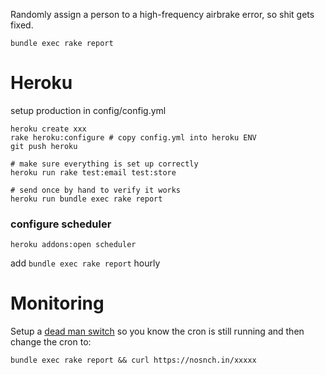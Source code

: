 Randomly assign a person to a high-frequency airbrake error, so shit gets fixed.

```
bundle exec rake report
```

Heroku
======
setup production in config/config.yml
```
heroku create xxx
rake heroku:configure # copy config.yml into heroku ENV
git push heroku

# make sure everything is set up correctly
heroku run rake test:email test:store

# send once by hand to verify it works
heroku run bundle exec rake report
```

### configure scheduler
```
heroku addons:open scheduler
```

add `bundle exec rake report` hourly

Monitoring
==========
Setup a [dead man switch](https://deadmanssnitch.com/r/e02191e260) so you know the cron is still running and then change the cron to:

`bundle exec rake report && curl https://nosnch.in/xxxxx`

